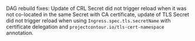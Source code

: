 DAG rebuild fixes: Update of CRL Secret did not trigger reload when it was not co-located in the same Secret with CA certificate, update of TLS Secret did not trigger reload when using `Ingress.spec.tls.secretName` with certificate delegation and `projectcontour.io/tls-cert-namespace` annotation.
